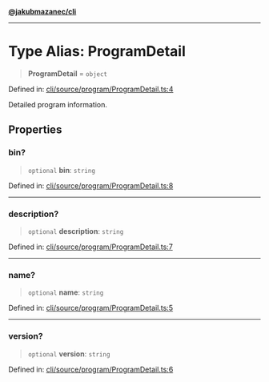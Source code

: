 [**@jakubmazanec/cli**](../README.md)

---

# Type Alias: ProgramDetail

> **ProgramDetail** = `object`

Defined in:
[cli/source/program/ProgramDetail.ts:4](https://github.com/jakubmazanec/tools/blob/a1a5edf56256b0aa4e209cc73bc7a07f5d7fc236/packages/cli/source/program/ProgramDetail.ts#L4)

Detailed program information.

## Properties

### bin?

> `optional` **bin**: `string`

Defined in:
[cli/source/program/ProgramDetail.ts:8](https://github.com/jakubmazanec/tools/blob/a1a5edf56256b0aa4e209cc73bc7a07f5d7fc236/packages/cli/source/program/ProgramDetail.ts#L8)

---

### description?

> `optional` **description**: `string`

Defined in:
[cli/source/program/ProgramDetail.ts:7](https://github.com/jakubmazanec/tools/blob/a1a5edf56256b0aa4e209cc73bc7a07f5d7fc236/packages/cli/source/program/ProgramDetail.ts#L7)

---

### name?

> `optional` **name**: `string`

Defined in:
[cli/source/program/ProgramDetail.ts:5](https://github.com/jakubmazanec/tools/blob/a1a5edf56256b0aa4e209cc73bc7a07f5d7fc236/packages/cli/source/program/ProgramDetail.ts#L5)

---

### version?

> `optional` **version**: `string`

Defined in:
[cli/source/program/ProgramDetail.ts:6](https://github.com/jakubmazanec/tools/blob/a1a5edf56256b0aa4e209cc73bc7a07f5d7fc236/packages/cli/source/program/ProgramDetail.ts#L6)
